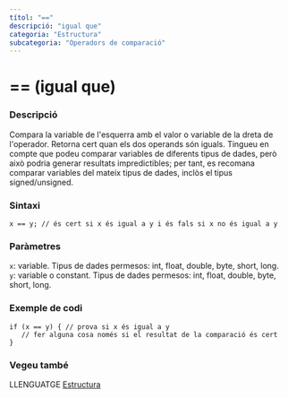 ```yaml
---
títol: "=="
descripció: "igual que"
categoria: "Estructura"
subcategoria: "Operadors de comparació"
---
```


# == (igual que)

### Descripció

Compara la variable de l'esquerra amb el valor o variable de la dreta de l'operador. Retorna cert quan els dos operands són iguals. Tingueu en compte que podeu comparar variables de diferents tipus de dades, però això podria generar resultats impredictibles; per tant, es recomana comparar variables del mateix tipus de dades, inclòs el tipus signed/unsigned.

### Sintaxi

`x == y; // és cert si x és igual a y i és fals si x no és igual a y`

### Paràmetres

`x`: variable. Tipus de dades permesos: int, float, double, byte, short, long.  
`y`: variable o constant. Tipus de dades permesos: int, float, double, byte, short, long.

### Exemple de codi

```
if (x == y) { // prova si x és igual a y
   // fer alguna cosa només si el resultat de la comparació és cert
}
```

### Vegeu també

LLENGUATGE [Estructura](../../Estructura.md)  
